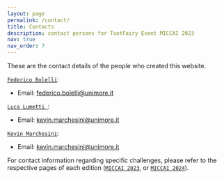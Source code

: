 ```yaml
---
layout: page
permalink: /contact/
title: Contacts
description: contact persons for TootFairy Event MICCAI 2023
nav: true
nav_order: 7
---
```


These are the contact details of the people who created this website.

[`Federico Bolelli`](https://federicobolelli.it/):
- Email: federico.bolelli@unimore.it

[`Luca Lumetti `](https://lucalumetti.it/):
- Email: kevin.marchesini@unimore.it

[`Kevin Marchesini`](https://personale.unimore.it/Rubrica/dettaglio/249277):
- Email: kevin.marchesini@unimore.it


For contact information regarding specific challenges, please refer to the respective pages of each edition ([`MICCAI 2023`](https://toothfairychallenges.github.io/miccai2023/contact/), or [`MICCAI 2024`](https://toothfairychallenges.github.io/miccai2024/contact/)).
